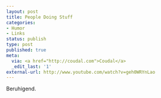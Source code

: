```yaml
---
layout: post
title: People Doing Stuff
categories:
- Humor
- Links
status: publish
type: post
published: true
meta:
  via: <a href="http://coudal.com">Coudal</a>
  _edit_last: '1'
external-url: http://www.youtube.com/watch?v=geh0WRYnLao
---
```

Beruhigend.
